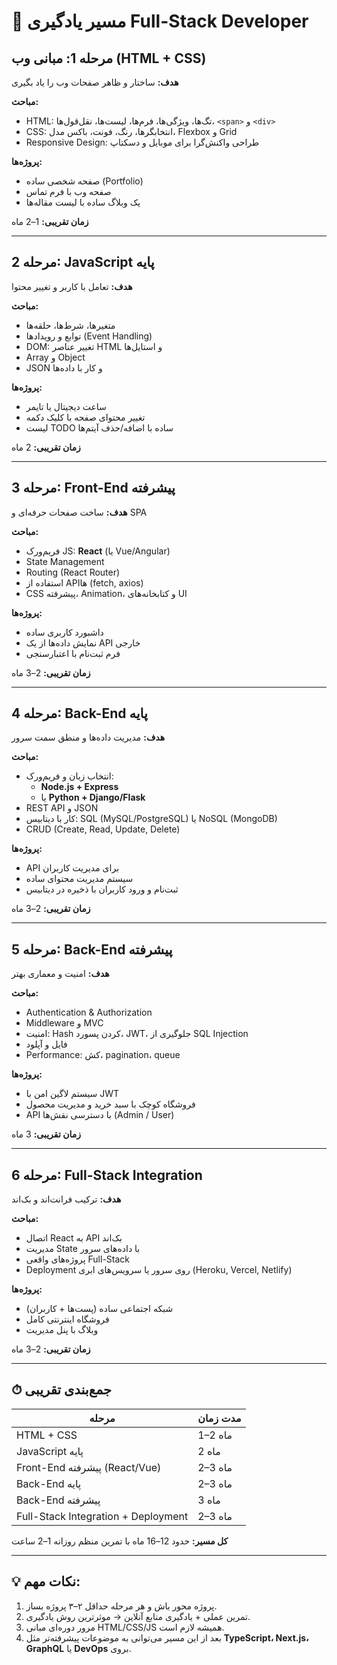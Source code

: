 # 🚀 مسیر یادگیری Full-Stack Developer

## مرحله 1: مبانی وب (HTML + CSS)
**هدف:** ساختار و ظاهر صفحات وب را یاد بگیری

**مباحث:**
- HTML: تگ‌ها، ویژگی‌ها، فرم‌ها، لیست‌ها، نقل‌قول‌ها، `<span>` و `<div>`
- CSS: انتخابگرها، رنگ، فونت، باکس مدل، Flexbox و Grid
- Responsive Design: طراحی واکنش‌گرا برای موبایل و دسکتاپ

**پروژه‌ها:**
- صفحه شخصی ساده (Portfolio)
- صفحه وب با فرم تماس
- یک وبلاگ ساده با لیست مقاله‌ها

**زمان تقریبی:** 1–2 ماه

---

## مرحله 2: JavaScript پایه
**هدف:** تعامل با کاربر و تغییر محتوا

**مباحث:**
- متغیرها، شرط‌ها، حلقه‌ها
- توابع و رویدادها (Event Handling)
- DOM: تغییر عناصر HTML و استایل‌ها
- Array و Object
- JSON و کار با داده‌ها

**پروژه‌ها:**
- ساعت دیجیتال یا تایمر
- تغییر محتوای صفحه با کلیک دکمه
- لیست TODO ساده با اضافه/حذف آیتم‌ها

**زمان تقریبی:** 2 ماه

---

## مرحله 3: Front-End پیشرفته
**هدف:** ساخت صفحات حرفه‌ای و SPA

**مباحث:**
- فریم‌ورک JS: **React** (یا Vue/Angular)
- State Management
- Routing (React Router)
- استفاده از APIها (fetch, axios)
- CSS پیشرفته، Animation، و کتابخانه‌های UI

**پروژه‌ها:**
- داشبورد کاربری ساده
- نمایش داده‌ها از یک API خارجی
- فرم ثبت‌نام با اعتبارسنجی

**زمان تقریبی:** 2–3 ماه

---

## مرحله 4: Back-End پایه
**هدف:** مدیریت داده‌ها و منطق سمت سرور

**مباحث:**
- انتخاب زبان و فریم‌ورک:  
  - **Node.js + Express**  
  - یا **Python + Django/Flask**
- REST API و JSON
- کار با دیتابیس: SQL (MySQL/PostgreSQL) یا NoSQL (MongoDB)
- CRUD (Create, Read, Update, Delete)

**پروژه‌ها:**
- API برای مدیریت کاربران
- سیستم مدیریت محتوای ساده
- ثبت‌نام و ورود کاربران با ذخیره در دیتابیس

**زمان تقریبی:** 2–3 ماه

---

## مرحله 5: Back-End پیشرفته
**هدف:** امنیت و معماری بهتر

**مباحث:**
- Authentication & Authorization
- Middleware و MVC
- امنیت: Hash کردن پسورد، JWT، جلوگیری از SQL Injection
- فایل و آپلود
- Performance: کش، pagination، queue

**پروژه‌ها:**
- سیستم لاگین امن با JWT
- فروشگاه کوچک با سبد خرید و مدیریت محصول
- API با دسترسی نقش‌ها (Admin / User)

**زمان تقریبی:** 3 ماه

---

## مرحله 6: Full-Stack Integration
**هدف:** ترکیب فرانت‌اند و بک‌اند

**مباحث:**
- اتصال React به API بک‌اند
- مدیریت State با داده‌های سرور
- پروژه‌های واقعی Full-Stack
- Deployment روی سرور یا سرویس‌های ابری (Heroku, Vercel, Netlify)

**پروژه‌ها:**
- شبکه اجتماعی ساده (پست‌ها + کاربران)
- فروشگاه اینترنتی کامل
- وبلاگ با پنل مدیریت

**زمان تقریبی:** 2–3 ماه

---

## ⏱ جمع‌بندی تقریبی
| مرحله | مدت زمان |
|-------|----------|
| HTML + CSS | 1–2 ماه |
| JavaScript پایه | 2 ماه |
| Front-End پیشرفته (React/Vue) | 2–3 ماه |
| Back-End پایه | 2–3 ماه |
| Back-End پیشرفته | 3 ماه |
| Full-Stack Integration + Deployment | 2–3 ماه |

**کل مسیر:** حدود 12–16 ماه با تمرین منظم روزانه 1–2 ساعت

---

## 💡 نکات مهم:
1. پروژه محور باش و هر مرحله حداقل ۲–۳ پروژه بساز.
2. تمرین عملی + یادگیری منابع آنلاین → موثرترین روش یادگیری.
3. مرور دوره‌ای مبانی HTML/CSS/JS همیشه لازم است.
4. بعد از این مسیر می‌توانی به موضوعات پیشرفته‌تر مثل **TypeScript، Next.js، GraphQL** یا **DevOps** بروی.
